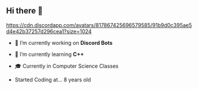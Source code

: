## Hi there 👋

https://cdn.discordapp.com/avatars/817867425696579585/91b9d0c395ae5d4e42b37257d296cea1?size=1024

- 🔭 I’m currently working on **Discord Bots**
- 🌱 I’m currently learning **C++**
- 🎓 Currently in Computer Science Classes

- Started Coding at... 8 years old
